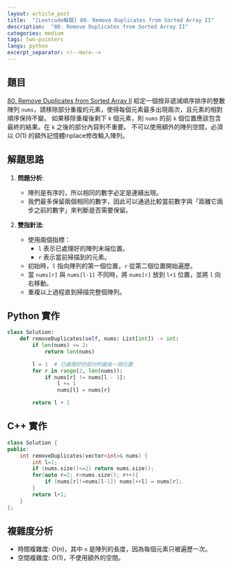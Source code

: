 ```yaml
---
layout: article_post
title:  "[Leetcode解題] 80. Remove Duplicates from Sorted Array II"
description:  "80. Remove Duplicates from Sorted Array II"
categories: medium
tags: two-pointers
langs: python
excerpt_separator: <!--more-->
---
```


## 題目

[80. Remove Duplicates from Sorted Array II](https://leetcode.com/problems/remove-duplicates-from-sorted-array-ii/)
給定一個按非遞減順序排序的整數陣列 `nums`，請移除部分重複的元素，使得每個元素最多出現兩次，且元素的相對順序保持不變。
如果移除重複後剩下 `k` 個元素，則 `nums` 的前 `k` 個位置應該包含最終的結果。在 `k` 之後的部分內容則不重要。
不可以使用額外的陣列空間，必須以 $O(1)$ 的額外記憶體inplace修改輸入陣列。
<!--more-->

## 解題思路

1. **問題分析**:
   - 陣列是有序的，所以相同的數字必定是連續出現。
   - 我們最多保留兩個相同的數字，因此可以通過比較當前數字與「距離它兩步之前的數字」來判斷是否需要保留。

2. **雙指針法**:
   - 使用兩個指標：
     - `l` 表示已處理好的陣列末端位置。
     - `r` 表示當前掃描到的元素。
   - 初始時，`l` 指向陣列的第一個位置，`r` 從第二個位置開始遍歷。
   - 當 `nums[r]` 與 `nums[l-1]` 不同時，將 `nums[r]` 放到 `l+1` 位置，並將 `l` 向右移動。
   - 重複以上過程直到掃描完整個陣列。

## Python 實作

```python
class Solution:
    def removeDuplicates(self, nums: List[int]) -> int:
        if len(nums) <= 2:
            return len(nums)

        l = 1  # 已處理好的部分的最後一個位置
        for r in range(2, len(nums)):
            if nums[r] != nums[l - 1]:
                l += 1
                nums[l] = nums[r]

        return l + 1
```

## C++ 實作

```cpp
class Solution {
public:
    int removeDuplicates(vector<int>& nums) {
        int l=1;
        if (nums.size()<=2) return nums.size();
        for(auto r=2; r<nums.size(); r++){
            if (nums[r]!=nums[l-1]) nums[++l] = nums[r];
        }
        return l+1;
    }
};

```

## 複雜度分析
   - 時間複雜度: $O(n)$，其中 `n` 是陣列的長度，因為每個元素只被遍歷一次。
   - 空間複雜度: $O(1)$，不使用額外的空間。

